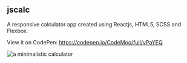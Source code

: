 ## jscalc
A responsive calculator app created using Reactjs, HTML5, SCSS and Flexbox.

View it on CodePen: https://codepen.io/CodeMoo/full/vPaYEQ

![a minimalistic calculator](https://user-images.githubusercontent.com/22779199/54567581-b87d5400-49aa-11e9-90b0-aa7dec7baea8.png)
